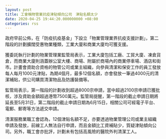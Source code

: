 ```yaml
---
layout: post
title: 工會稱物管業抗疫津貼傾向公司　津貼名額太少
date: 2020-04-25 19:44:20.000000000 +08:00
categories: rss
---
```


政府早前公佈，在「防疫抗疫基金」下設立「物業管理業界抗疫支援計劃」，第二階段的計劃擴闊受惠物業種類，工業大廈和商業大廈均可獲支援。

獲委託執行計劃的物業管理業監管局表示，工業大廈包括工廠、工貿大廈、凍倉貨倉，而商業大廈則涵蓋辦公室大樓、商場、附屬於商場內的商業停車場、酒店和街市。計畫會資助合資格的物管公司或業主組織，向參與清潔和保安工作的員工發放每人每月1000元津貼，為期4個月，最多12個名額，亦會發放一筆過4000元的清潔補貼，供公司購買清潔物品及防護裝備等。

監管局表示，第一階段的計劃收到超過8000宗申請，當中超過2100宗申請已獲批核，涉及資助金額超過港幣7500萬元。監管局提醒，第一階段的截止申請日期將延長至5月31日，第二階段的截止申請日期為6月15日，相關公司可經電子平台、電郵、郵寄等方法遞交申請。

清潔服務業職工會認為，12個津貼名額不足，亦要透過物業管理公司或業主組織申請及發放，前線工人無法自行申請，而且金額比工資補貼少，質疑津貼傾向公司。另外，職工會亦批評，計劃未有包括高風險的醫院外判清潔工人。
